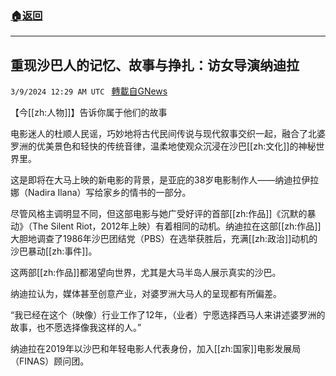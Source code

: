 ###  [:house:返回](README.md)
---


## 重现沙巴人的记忆、故事与挣扎：访女导演纳迪拉
`3/9/2024 12:29 AM UTC ` [轉載自GNews](https://gnews.org/articles/2378599)

【今[[zh:人物]]】告诉你属于他们的故事

电影迷人的杜顺人民谣，巧妙地将古代民间传说与现代叙事交织一起，融合了北婆罗洲的优美景色和轻快的传统音律，温柔地使观众沉浸在沙巴[[zh:文化]]的神秘世界里。

这是即将在大马上映的新电影的背景，是亚庇的38岁电影制作人——纳迪拉伊拉娜（Nadira Ilana）写给家乡的情书的一部分。

尽管风格主调明显不同，但这部电影与她广受好评的首部[[zh:作品]]《沉默的暴动》（The Silent Riot，2012年上映）有着相同的动机。纳迪拉在这部[[zh:作品]]大胆地调查了1986年沙巴团结党（PBS）在选举获胜后，充满[[zh:政治]]动机的沙巴暴动[[zh:事件]]。

这两部[[zh:作品]]都渴望向世界，尤其是大马半岛人展示真实的沙巴。

纳迪拉认为，媒体甚至创意产业，对婆罗洲大马人的呈现都有所偏差。

“我已经在这个（映像）行业工作了12年，（业者）宁愿选择西马人来讲述婆罗洲的故事，也不愿选择像我这样的人。”

纳迪拉在2019年以沙巴和年轻电影人代表身份，加入[[zh:国家]]电影发展局（FINAS）顾问团。
